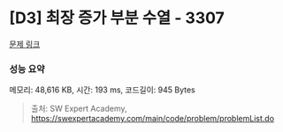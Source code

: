 # [D3] 최장 증가 부분 수열 - 3307 

[문제 링크](https://swexpertacademy.com/main/code/problem/problemDetail.do?contestProbId=AWBOKg-a6l0DFAWr) 

### 성능 요약

메모리: 48,616 KB, 시간: 193 ms, 코드길이: 945 Bytes



> 출처: SW Expert Academy, https://swexpertacademy.com/main/code/problem/problemList.do